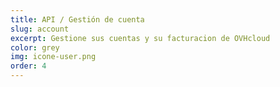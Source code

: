 ```yaml
---
title: API / Gestión de cuenta 
slug: account
excerpt: Gestione sus cuentas y su facturacion de OVHcloud
color: grey
img: icone-user.png
order: 4
---
```

